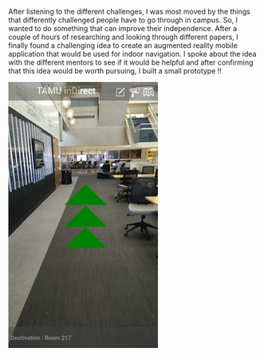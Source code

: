 After listening to the different challenges, I was most moved by the things that differently challenged people have to go through in campus. So, I wanted to do something that can improve their independence. After a couple of hours of researching and looking through different papers, I finally found a challenging idea to create an augmented reality mobile application that would be used for indoor navigation. I spoke about the idea with the different mentors to see if it would be helpful and after confirming that this idea would be worth pursuing, I built a small prototype !!

![screenshot](home.png)
